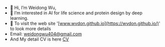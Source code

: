 - 👋 Hi, I’m Weidong Wu,
- 👀 I’m interested in AI for life science and protein design by deep learning.
- 🌱 To visit the web site '[www.wvdon.github.io](https://wvdon.github.io/)' to look more details
- Email: weidongwu404@gmail.com
- And My detail CV is here [CV](./CV_WeidongWu.pdf)
<!---
wvdon/wvdon is a ✨ special ✨ repository because its `README.md` (this file) appears on your GitHub profile.
You can click the Preview link to take a look at your changes.
--->
